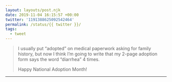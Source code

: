 ```yaml
---
layout: layouts/post.njk
date: 2019-11-04 16:15:57 +00:00
twitter: '1191388625092542464'
permalink: /status/{{ twitter }}/
tags: 
  - tweet
---
```


> I usually put “adopted” on medical paperwork asking for family history, but now I think I’m going to write that my 2-page adoption form says the word “diarrhea” 4 times.
> 
> Happy National Adoption Month!

---

